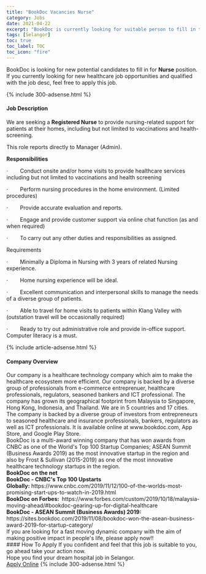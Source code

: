 ```yaml
---
title: "BookDoc Vacancies Nurse" 
category: Jobs 
date: 2021-04-22 
excerpt: "BookDoc is currently looking for suitable person to fill in the Nurse which positioned at Selangor" 
tags: [Selangor] 
toc: true 
toc_label: TOC 
toc_icon: "fire" 
--- 
```


<p>BookDoc is looking for new potential candidates to fill in for <b>Nurse</b> position. If you currently looking for new healthcare job opportunities and qualified with the job desc, feel free to apply this job.
</p>{% include 300-adsense.html %} 
<div><div><h4>Job Description</h4></div><div><div><span><div><p><span>We are seeking a&#160;</span><strong>Registered Nurse</strong><span>&#160;to provide nursing-related support for patients at their homes, including but not limited to vaccinations and health-screening.</span></p><p><span>This role reports directly to Manager (Admin).</span></p><p><strong>Responsibilities</strong></p><p><span>&#183;&#160;&#160;&#160;&#160;&#160;&#160;&#160;&#160;Conduct onsite and/or home visits to provide healthcare services including but not limited to vaccinations and health screening</span></p><p><span>&#183;&#160;&#160;&#160;&#160;&#160;&#160;&#160;&#160;Perform nursing procedures in the home environment. (Limited procedures)</span></p><p><span>&#183;&#160;&#160;&#160;&#160;&#160;&#160;&#160;&#160;Provide accurate evaluation and reports.</span></p><p><span>&#183;&#160;&#160;&#160;&#160;&#160;&#160;&#160;&#160;Engage and provide customer support via online chat function (as and when required)</span></p><p><span>&#183;&#160;&#160;&#160;&#160;&#160;&#160;&#160;&#160;To carry out any other duties and responsibilities as assigned.</span></p><p><span>Requirements</span></p><p><span>&#183;&#160;&#160;&#160;&#160;&#160;&#160;&#160;&#160;Minimally a Diploma in Nursing with 3 years of related Nursing experience.</span></p><p><span>&#183;&#160;&#160;&#160;&#160;&#160;&#160;&#160;&#160;Home nursing experience will be ideal.</span></p><p><span>&#183;&#160;&#160;&#160;&#160;&#160;&#160;&#160;&#160;Excellent communication and interpersonal skills to manage the needs of a diverse group of patients.</span></p><p><span>&#183;&#160;&#160;&#160;&#160;&#160;&#160;&#160;&#160;Able to travel for home visits to patients within Klang Valley with (outstation travel will be occasionally required)</span></p><p><span>&#183;&#160;&#160;&#160;&#160;&#160;&#160;&#160;&#160;Ready to try out administrative role and provide in-office support. Computer literacy is a must.</span></p></div></span></div></div></div> 
{% include article-adsense.html %} 
<div><div><h4>Company Overview</h4></div><div><div><span><div><div>Our company is a healthcare technology company which aim to make the healthcare ecosystem more efficient. Our company is backed by a diverse group of professionals from e-commerce entreprenuer, healthcare professionals, regulators, seasoned bankers and ICT professional. The company has grown its geographical footprint from Malaysia to Singapore, Hong Kong, Indonesia, and Thailand. We are in 5 countries and 17 cities.</div>
<div>The company is backed by a diverse group of investors from entrepreneurs to seasoned healthcare and insurance professionals, bankers, regulators as well as ICT professionals.&#160;It is available online at&#160;www.bookdoc.com, App Store, and Google Play Store.</div>
<div>BookDoc is a multi-award&#160;winning&#160;company that has won awards from CNBC as one of the World's Top 100 Startup Companies; ASEAN Summit (Business Awards 2019) as the most&#160;innovative startup in the region and also by Frost &amp; Sullivan (2015-2019) as one of the most innovative healthcare technology startups in the region.</div>
<div><strong>BookDoc on the net</strong></div>
<div><strong>BookDoc&#160;- CNBC's Top 100 Upstarts Globally:</strong>&#160;https://www.cnbc.com/2019/11/12/100-of-the-worlds-most-promising-start-ups-to-watch-in-2019.html</div>
<div><strong>BookDoc&#160;on Forbes:&#160;</strong>&#160;https://www.forbes.com/custom/2019/10/18/malaysia-moving-ahead/#bookdoc-gearing-up-for-digital-healthcare</div>
<div><strong>BookDoc&#160;- ASEAN Summit (Business Awards) 2019: </strong>https://sites.bookdoc.com/2019/11/08/bookdoc-won-the-asean-business-award-2019-for-startup-category/</div>
<div>If you are looking for a fast moving dynamic company with the aim of making positive impact in people's life, please apply now!!</div></div></span></div></div></div> 
#### How To Apply 
If you confident and feel that this job is suitable to you, go ahead take your action now. <br/> 
Hope you find your dream hospital job in Selangor. <br/> 
<a href="https://www.jobstreet.com.my/en/job/nurse-4542243?jobId=jobstreet-my-job-4542243" class="btn btn--warning" target="_blank" rel="nofollow noopenner">Apply Online</a> 
{% include 300-adsense.html %} 